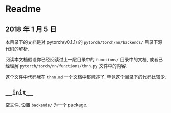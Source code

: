 # Readme

## 2018 年 1 月 5 日

本目录下的文档是对 pytorch(v0.1.1) 的 `pytorch/torch/nn/backends/` 目录下源代码的解析.

阅读本文档假设你已经阅读过上一层目录中的 `functions/` 目录中的文档, 或者已经理解 `pytorch/torch/nn/functions/thnn.py` 文件中的内容.



这个文件中代码我在 `thnn.md` 一个文档中都阐述了. 毕竟这个目录下的代码比较少.



## `__init__`

空文件, 设置 `backends/` 为一个 package.
